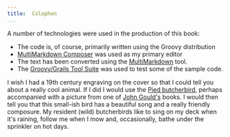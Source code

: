 ```yaml
---
title:	Colophon  
...
```

A number of technologies were used in the production of this book:

- The code is, of course, primarily written using the Groovy distribution
- [MultiMarkdown Composer](http://multimarkdown.com/) was used as my primary editor
- The text has been converted using the [MultiMarkdown](http://fletcherpenney.net/multimarkdown/) tool.
- The [Groovy/Grails Tool Suite](http://grails.org/products/ggts) was used to test some of the sample code.

I wish I had a 19th century engraving on the cover so that I could tell you about a really cool animal. If I did I would use the [Pied butcherbird](http://en.wikipedia.org/wiki/Pied_butcherbird), perhaps accompanied with a picture from one of [John Gould's](http://en.wikipedia.org/wiki/John_Gould) books. I would then tell you that this small-ish bird has a beautiful song and a really friendly composure. My resident (wild) butcherbirds like to sing on my deck when it's raining, follow me when I mow and, occasionally, bathe under the sprinkler on hot days. 